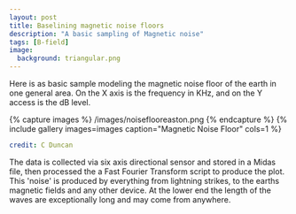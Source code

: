 ```yaml
---
layout: post
title: Baselining magnetic noise floors
description: "A basic sampling of Magnetic noise"
tags: [B-field]
image:
  background: triangular.png
---
```


Here is as basic sample modeling the magnetic noise floor of the earth in one general area. On the X axis is the frequency in KHz, and on the Y access is the dB level. 

{% capture images %}
	/images/noiseflooreaston.png
{% endcapture %}
{% include gallery images=images caption="Magnetic Noise Floor" cols=1 %}


```yaml
credit: C Duncan
```

The data is collected via six axis directional sensor and stored in a Midas file, then processed the a Fast Fourier Transform script to produce the plot. This 'noise' is produced by everything from lightning strikes, to the earths magnetic fields and any other device. At the lower end the length of the waves are exceptionally long and may come from anywhere. 


